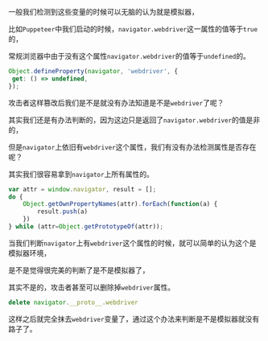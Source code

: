 一般我们检测到这些变量的时候可以无脑的认为就是模拟器，

比如`Puppeteer`中我们启动的时候，`navigator.webdriver`这一属性的值等于`true`的，

常规浏览器中由于没有这个属性`navigator.webdriver`的值等于`undefined`的。

```js
Object.defineProperty(navigator, 'webdriver', {
 get: () => undefined,
});
```

攻击者这样篡改后我们是不是就没有办法知道是不是`webdriver`了呢？

其实我们还是有办法判断的，因为这边只是返回了`navigator.webdriver`的值是非的，

但是`navigator`上依旧有`webdriver`这个属性，我们有没有办法检测属性是否存在呢？

其实我们很容易拿到`navigator`上所有属性的。

```js
var attr = window.navigator, result = [];
do {
    Object.getOwnPropertyNames(attr).forEach(function(a) {
        result.push(a)
    })
} while (attr=Object.getPrototypeOf(attr));
```

当我们判断`navigator`上有`webdriver`这个属性的时候，就可以简单的认为这个是模拟器环境，

是不是觉得很完美的判断了是不是模拟器了，

其实不是的，攻击者甚至可以删除掉`webdriver`属性。

```js
delete navigator.__proto__.webdriver
```

这样之后就完全抹去`webdriver`变量了，通过这个办法来判断是不是模拟器就没有路子了。